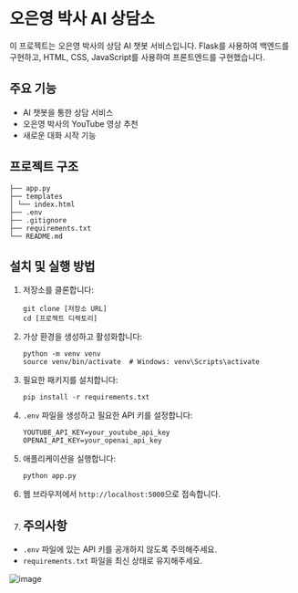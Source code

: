 # 오은영 박사 AI 상담소
이 프로젝트는 오은영 박사의 상담 AI 챗봇 서비스입니다. Flask를 사용하여 백엔드를 구현하고, HTML, CSS, JavaScript를 사용하여 프론트엔드를 구현했습니다.

## 주요 기능
- AI 챗봇을 통한 상담 서비스
- 오은영 박사의 YouTube 영상 추천
- 새로운 대화 시작 기능

## 프로젝트 구조
```
├── app.py
├── templates
│ └── index.html
├── .env
├── .gitignore
├── requirements.txt
└── README.md
 ```

## 설치 및 실행 방법
1. 저장소를 클론합니다:
   ```
   git clone [저장소 URL]
   cd [프로젝트 디렉토리]
   ```
   
2. 가상 환경을 생성하고 활성화합니다:
   ```
   python -m venv venv
   source venv/bin/activate  # Windows: venv\Scripts\activate
   ```

3. 필요한 패키지를 설치합니다:
   ```
   pip install -r requirements.txt
   ```

4. `.env` 파일을 생성하고 필요한 API 키를 설정합니다:
   ```
   YOUTUBE_API_KEY=your_youtube_api_key
   OPENAI_API_KEY=your_openai_api_key
   ```

5. 애플리케이션을 실행합니다:
   ```
   python app.py
   ```

6. 웹 브라우저에서 `http://localhost:5000`으로 접속합니다.

7. ## 주의사항

- `.env` 파일에 있는 API 키를 공개하지 않도록 주의해주세요.
- `requirements.txt` 파일을 최신 상태로 유지해주세요.

![image](https://github.com/user-attachments/assets/1540502b-3b12-47b2-9f75-86f11136f89c)


